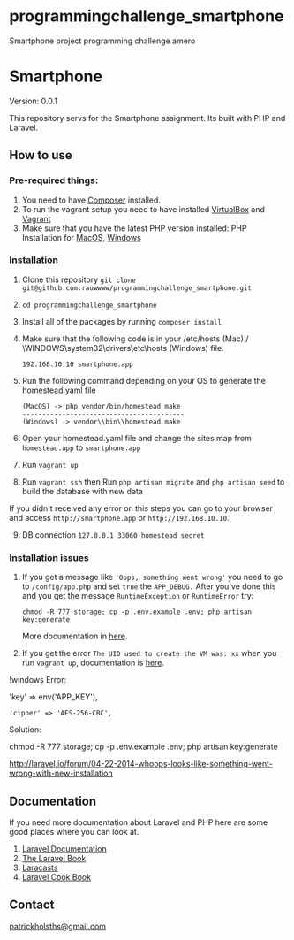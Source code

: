 # programmingchallenge_smartphone
Smartphone project programming challenge amero


# Smartphone

Version: 0.0.1

This repository servs for the Smartphone assignment. Its built with PHP and Laravel.

## How to use

### Pre-required things:

1. You need to have [Composer](https://getcomposer.org/) installed.
2. To run the vagrant setup you need to have installed [VirtualBox](https://www.virtualbox.org/wiki/Downloads) and [Vagrant](https://www.vagrantup.com/)
3. Make sure that you have the latest PHP version installed: PHP Installation for [MacOS](http://aerendir.me/2015/08/01/how-to-upgrade-php-built-in-your-mac-osx/), [Windows](http://windows.php.net/)

### Installation

1. Clone this repository ```git clone git@github.com:rauwwww/programmingchallenge_smartphone.git```
2. ```cd programmingchallenge_smartphone```
3. Install all of the packages by running ```composer install```
4. Make sure that the following code is in your /etc/hosts (Mac) / \WINDOWS\system32\drivers\etc\hosts (Windows) file.
    ```
    192.168.10.10 smartphone.app
    ```
5. Run the following command depending on your OS to generate the homestead.yaml file

    ```
    (MacOS) -> php vendor/bin/homestead make
    -----------------------------------------
    (Windows) -> vendor\\bin\\homestead make
    ```
6. Open your homestead.yaml file and change the sites map from ```homestead.app``` to ```smartphone.app```
7. Run ```vagrant up```
8. Run ```vagrant ssh``` then Run ```php artisan migrate``` and ```php artisan seed``` to build the database with new data

If you didn't received any error on this steps you can go to your browser and access ```http://smartphone.app``` or ```http://192.168.10.10```.

9. DB connection ```127.0.0.1 33060 homestead secret```


### Installation issues

1. If you get a message like ```'Oops, something went wrong'``` you need to go to ```/config/app.php``` and set ```true``` the ```APP_DEBUG.``` After you've done this and you get the message ```RuntimeException``` or ```RuntimeError``` try:

    ```
    chmod -R 777 storage; cp -p .env.example .env; php artisan key:generate
    ```
    More documentation in [here](http://laravel.io/forum/04-22-2014-whoops-looks-like-something-went-wrong-with-new-installation).
2. If you get the error ```The UID used to create the VM was: xx``` when you run ```vagrant up```, documentation is [here](http://stackoverflow.com/questions/36636451/windows-virtualbox-vm-was-created-with-a-user-that-doesnt-match-the-current-u).

!windows Error:

  'key' => env('APP_KEY'),

    'cipher' => 'AES-256-CBC',

Solution:

chmod -R 777 storage; cp -p .env.example .env; php artisan key:generate

http://laravel.io/forum/04-22-2014-whoops-looks-like-something-went-wrong-with-new-installation

## Documentation

If you need more documentation about Laravel and PHP here are some good places where you can look at.

1. [Laravel Documentation](https://laravel.com/docs/5.3)
2. [The Laravel Book](http://learninglaravel.net/books/laravel)
3. [Laracasts](https://laracasts.com/)
4. [Laravel Cook Book](http://learninglaravel.net/)

## Contact

patrickholsths@gmail.com
